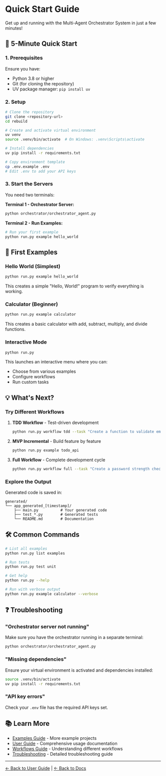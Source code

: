 # Quick Start Guide

Get up and running with the Multi-Agent Orchestrator System in just a few minutes!

## 🚀 5-Minute Quick Start

### 1. Prerequisites

Ensure you have:
- Python 3.8 or higher
- Git (for cloning the repository)
- UV package manager: `pip install uv`

### 2. Setup

```bash
# Clone the repository
git clone <repository-url>
cd rebuild

# Create and activate virtual environment
uv venv
source .venv/bin/activate  # On Windows: .venv\Scripts\activate

# Install dependencies
uv pip install -r requirements.txt

# Copy environment template
cp .env.example .env
# Edit .env to add your API keys
```

### 3. Start the Servers

You need two terminals:

**Terminal 1 - Orchestrator Server:**
```bash
python orchestrator/orchestrator_agent.py
```

**Terminal 2 - Run Examples:**
```bash
# Run your first example
python run.py example hello_world
```

## 🎯 First Examples

### Hello World (Simplest)
```bash
python run.py example hello_world
```
This creates a simple "Hello, World!" program to verify everything is working.

### Calculator (Beginner)
```bash
python run.py example calculator
```
This creates a basic calculator with add, subtract, multiply, and divide functions.

### Interactive Mode
```bash
python run.py
```
This launches an interactive menu where you can:
- Choose from various examples
- Configure workflows
- Run custom tasks

## 💡 What's Next?

### Try Different Workflows

1. **TDD Workflow** - Test-driven development
   ```bash
   python run.py workflow tdd --task "Create a function to validate email addresses"
   ```

2. **MVP Incremental** - Build feature by feature
   ```bash
   python run.py example todo_api
   ```

3. **Full Workflow** - Complete development cycle
   ```bash
   python run.py workflow full --task "Create a password strength checker"
   ```

### Explore the Output

Generated code is saved in:
```
generated/
└── app_generated_[timestamp]/
    ├── main.py          # Your generated code
    ├── test_*.py        # Generated tests
    └── README.md        # Documentation
```

## 🛠️ Common Commands

```bash
# List all examples
python run.py list examples

# Run tests
python run.py test unit

# Get help
python run.py --help

# Run with verbose output
python run.py example calculator --verbose
```

## ❓ Troubleshooting

### "Orchestrator server not running"
Make sure you have the orchestrator running in a separate terminal:
```bash
python orchestrator/orchestrator_agent.py
```

### "Missing dependencies"
Ensure your virtual environment is activated and dependencies installed:
```bash
source .venv/bin/activate
uv pip install -r requirements.txt
```

### "API key errors"
Check your `.env` file has the required API keys set.

## 📚 Learn More

- [Examples Guide](examples.md) - More example projects
- [User Guide](README.md) - Comprehensive usage documentation
- [Workflows Guide](../workflows/README.md) - Understanding different workflows
- [Troubleshooting](troubleshooting.md) - Detailed troubleshooting guide

---

[← Back to User Guide](README.md) | [← Back to Docs](../README.md)